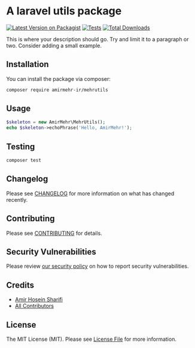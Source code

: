 # A laravel utils package

[![Latest Version on Packagist](https://img.shields.io/packagist/v/amirmehr-ir/mehrutils.svg?style=flat-square)](https://packagist.org/packages/amirmehr-ir/mehrutils)
[![Tests](https://img.shields.io/github/actions/workflow/status/amirmehr-ir/mehrutils/run-tests.yml?branch=main&label=tests&style=flat-square)](https://github.com/amirmehr-ir/mehrutils/actions/workflows/run-tests.yml)
[![Total Downloads](https://img.shields.io/packagist/dt/amirmehr-ir/mehrutils.svg?style=flat-square)](https://packagist.org/packages/amirmehr-ir/mehrutils)

This is where your description should go. Try and limit it to a paragraph or two. Consider adding a small example.

## Installation

You can install the package via composer:

```bash
composer require amirmehr-ir/mehrutils
```

## Usage

```php
$skeleton = new AmirMehr\MehrUtils();
echo $skeleton->echoPhrase('Hello, AmirMehr!');
```

## Testing

```bash
composer test
```

## Changelog

Please see [CHANGELOG](CHANGELOG.md) for more information on what has changed recently.

## Contributing

Please see [CONTRIBUTING](https://github.com/spatie/.github/blob/main/CONTRIBUTING.md) for details.

## Security Vulnerabilities

Please review [our security policy](../../security/policy) on how to report security vulnerabilities.

## Credits

- [Amir Hosein Sharifi](https://github.com/amirmehr-ir)
- [All Contributors](../../contributors)

## License

The MIT License (MIT). Please see [License File](LICENSE.md) for more information.
